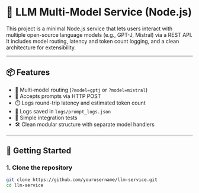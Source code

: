 # 🧠 LLM Multi-Model Service (Node.js)

This project is a minimal Node.js service that lets users interact with multiple open-source language models (e.g., GPT-J, Mistral) via a REST API. It includes model routing, latency and token count logging, and a clean architecture for extensibility.

---

## 📦 Features

- 🔁 Multi-model routing (`?model=gptj` or `?model=mistral`)
- 📨 Accepts prompts via HTTP POST
- ⏱️ Logs round-trip latency and estimated token count
- 💾 Logs saved in `logs/prompt_logs.json`
- 🧪 Simple integration tests
- 🛠️ Clean modular structure with separate model handlers

---

## 🚀 Getting Started

### 1. Clone the repository

```bash
git clone https://github.com/yourusername/llm-service.git
cd llm-service
